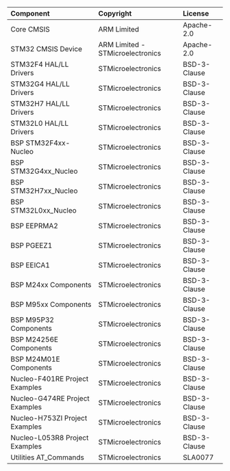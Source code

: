 | Component											   | Copyright						  | License   |             			
|:---------											   |:---------						  |:----------|
| Core CMSIS										   | ARM Limited					  | Apache-2.0		 |
| STM32 CMSIS Device								   | ARM Limited - STMicroelectronics | Apache-2.0		 |
| STM32F4 HAL/LL Drivers							   | STMicroelectronics				  | BSD-3-Clause	 |
| STM32G4 HAL/LL Drivers							   | STMicroelectronics				  | BSD-3-Clause	 |
| STM32H7 HAL/LL Drivers							   | STMicroelectronics				  | BSD-3-Clause	 |
| STM32L0 HAL/LL Drivers							   | STMicroelectronics				  | BSD-3-Clause	 |
| BSP STM32F4xx-Nucleo								   | STMicroelectronics				  | BSD-3-Clause	 |
| BSP STM32G4xx_Nucleo								   | STMicroelectronics				  | BSD-3-Clause	 |
| BSP STM32H7xx_Nucleo								   | STMicroelectronics				  | BSD-3-Clause	 |
| BSP STM32L0xx_Nucleo								   | STMicroelectronics				  | BSD-3-Clause	 |
| BSP EEPRMA2										   | STMicroelectronics				  | BSD-3-Clause	 |
| BSP PGEEZ1										   | STMicroelectronics				  | BSD-3-Clause	 |
| BSP EEICA1										   | STMicroelectronics				  | BSD-3-Clause	 |
| BSP M24xx Components								   | STMicroelectronics				  | BSD-3-Clause	 |
| BSP M95xx Components								   | STMicroelectronics				  | BSD-3-Clause	 |
| BSP M95P32 Components								   | STMicroelectronics				  | BSD-3-Clause	 |
| BSP M24256E Components							   | STMicroelectronics				  | BSD-3-Clause	 |
| BSP M24M01E Components							   | STMicroelectronics				  | BSD-3-Clause	 |
| Nucleo-F401RE Project Examples					   | STMicroelectronics				  | BSD-3-Clause	 |
| Nucleo-G474RE Project Examples					   | STMicroelectronics				  | BSD-3-Clause	 |
| Nucleo-H753ZI Project Examples					   | STMicroelectronics				  | BSD-3-Clause	 |
| Nucleo-L053R8 Project Examples					   | STMicroelectronics				  | BSD-3-Clause	 |
| Utilities AT_Commands								   | STMicroelectronics				  | SLA0077			 |
